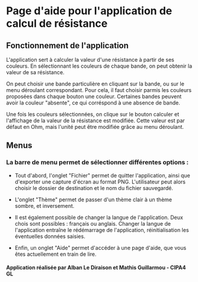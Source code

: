 # Page d'aide pour l'application de calcul de résistance

## Fonctionnement de l'application
L'application sert à calculer la valeur d'une résistance à partir de ses couleurs.
En sélectionnant les couleurs de chaque bande, on peut obtenir la valeur de sa résistance.

On peut choisir une bande particulière en cliquant sur la bande, ou sur le menu déroulant correspondant.
Pour cela, il faut choisir parmis les couleurs proposées dans chaque bouton une couleur.
Certaines bandes peuvent avoir la couleur "absente", ce qui corréspond à une absence de bande.

Une fois les couleurs sélectionnées, on clique sur le bouton calculer et l'affichage de la valeur de la résistance est modifiée.
Cette valeur est par défaut en Ohm, mais l'unité peut être modifiée grâce au menu déroulant.

## Menus
### La barre de menu permet de sélectionner différentes options :
- Tout d'abord, l'onglet "Fichier" permet de quitter l'application, ainsi que d'exporter une capture d'écran au format PNG.
L'utilisateur peut alors choisir le dossier de destination et le nom du fichier sauvegardé.

- L'onglet "Thème" permet de passer d'un thème clair à un thème sombre, et inversement.

- Il est également possible de changer la langue de l'application.
Deux chois sont possibles : français ou anglais.
Changer la langue de l'application entraîne le rédémarrage de l'application, réinitialisation les éventuelles données saisies.

- Enfin, un onglet "Aide" permet d'accéder à une page d'aide, que vous êtes actuellement en train de lire.


#### **Application réalisée par Alban Le Diraison et Mathis Guillarmou - CIPA4 GL**
